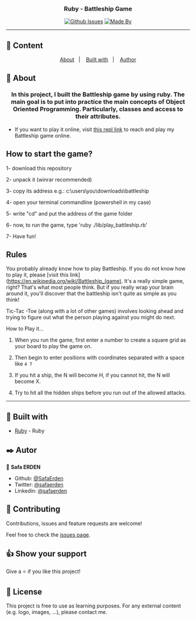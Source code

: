 <h3 align="center">Ruby - Battleship Game</h3>

<div align="center">

[![Github Issues](https://img.shields.io/badge/GitHub-Issues-orange)](https://github.com/SafaErden/BattleShip/issues)
[![Made By](https://img.shields.io/badge/Made%20By-Safa%20Erden-brightgreen)](https://github.com/safaerden)

</div>

---

## 📝 Content

<p align="center">
<a href="#about">About</a>&nbsp;&nbsp;&nbsp;|&nbsp;&nbsp;&nbsp;
<a href="#built_using">Built with</a>&nbsp;&nbsp;&nbsp;|&nbsp;&nbsp;&nbsp;
<a href="#author">Author</a>
</p>

## 🧐 About <a name = "about"></a>

<h3 align="center"> In this project, I built the Battleship game by using ruby. The main goal is to put into practice the main concepts of Object Oriented Programming. Particularly, classes and access to their attributes.</h3>

- If you want to play it online, visit [this repl link](https://repl.it/@SafaErden/Battle-Ship) to reach and play my Battleship game online.

<h2>How to start the game?</h2>

1- download this repository

2- unpack it (winrar recommended)

3- copy its address e.g.: c:\users\you\downloads\battleship

4- open your terminal commandline (powershell in my case)

5- write "cd" and put the address of the game folder

6- now, to run the game, type 'ruby ./lib/play_battleship.rb'

7- Have fun!

<h2>Rules</h2>

You probably already know how to play Battleship. If you do not know how to play it, please [visit this link](https://en.wikipedia.org/wiki/Battleship_(game). It's a really simple game, right? That's what most people think. But if you really wrap your brain around it, you'll discover that the battleship isn't quite as simple as you think!

Tic-Tac -Toe (along with a lot of other games) involves looking ahead and trying to figure out what the person playing against you might do next.

How to Play it...

1. When you run the game, first enter a number to create a square grid as your board to play the game on.

2. Then begin to enter positions with coordinates separated with a space like `4 7`

3. If you hit a ship, the N will become H, if you cannot hit, the N will become X.

4. Try to hit all the hidden ships before you run out of the allowed attacks.

---

## 🔧 Built with<a name = "built_using"></a>

- [Ruby](https://www.ruby-lang.org/) - Ruby

## ✒️ Autor <a name = "author"></a>

👤 **Safa ERDEN**

- Github: [@SafaErden](https://github.com/SafaErden)
- Twitter: [@safaerden](https://twitter.com/safaerden)
- Linkedin: [@safaerden](https://www.linkedin.com/in/safaerden/)

## 🤝 Contributing

Contributions, issues and feature requests are welcome!

Feel free to check the [issues page](https://github.com/SafaErden/BattleShip/issues).

## 👍 Show your support

Give a ⭐️ if you like this project!

## 📝 License

This project is free to use as learning purposes. For any external content (e.g. logo, images, ...), please contact me.
